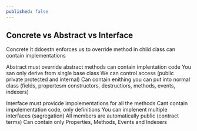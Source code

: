 ```yaml
---
published: false
---
```

## Concrete vs Abstract vs Interface

Concrete
It ddoestn enforces us to override method in child class
can contain implementations

Abstract
must override abstract methods
can contain implentation code
You san only derive from single base class
We can control access (public private protected and internal)
Can contain enithing you can put into normal class (fields, propertesm constructors, destructiors, methods, events, indexers)

Interface
must provicde impolementations for all the methods
Cant contain impolementation code, only definitions
You can implenent multiple interfaces (sagregation)
All members are automatically public (contract terms)
Can contain only Properties, Methods, Events and Indexers

